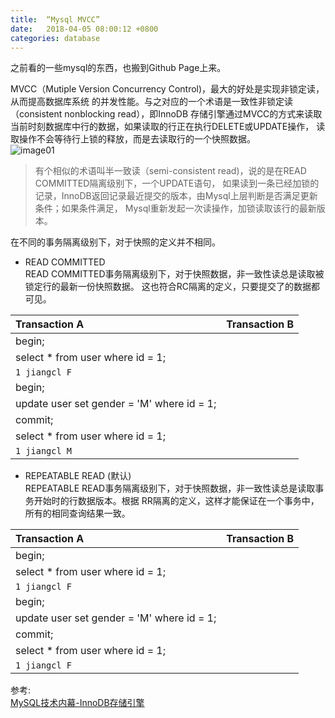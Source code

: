 ```yaml
---
title:  “Mysql MVCC”
date:   2018-04-05 08:00:12 +0800
categories: database
---
```


之前看的一些mysql的东西，也搬到Github Page上来。

MVCC（Mutiple Version Concurrency Control)，最大的好处是实现非锁定读，从而提高数据库系统
的并发性能。与之对应的一个术语是一致性非锁定读（consistent nonblocking read），即InnoDB
存储引擎通过MVCC的方式来读取当前时刻数据库中行的数据，如果读取的行正在执行DELETE或UPDATE操作，
读取操作不会等待行上锁的释放，而是去读取行的一个快照数据。  
![image01]({{site.baseurl}}/image/mysql-nonblocking-read.jpg)

> 有个相似的术语叫半一致读（semi-consistent read)，说的是在READ COMMITTED隔离级别下，一个UPDATE语句，
> 如果读到一条已经加锁的记录，InnoDB返回记录最近提交的版本，由Mysql上层判断是否满足更新条件；如果条件满足，
> Mysql重新发起一次读操作，加锁读取该行的最新版本。

在不同的事务隔离级别下，对于快照的定义并不相同。
- READ COMMITTED  
READ COMMITTED事务隔离级别下，对于快照数据，非一致性读总是读取被锁定行的最新一份快照数据。
这也符合RC隔离的定义，只要提交了的数据都可见。

Transaction A |  Transaction B
:----|:----
begin; |
select * from user where id = 1; |
`1 jiangcl F` |
 | begin; |
 | update user set gender = 'M' where id = 1; |
 | commit;
select * from user where id = 1; |
`1 jiangcl M` |

- REPEATABLE READ (默认)  
REPEATABLE READ事务隔离级别下，对于快照数据，非一致性读总是读取事务开始时的行数据版本。根据
RR隔离的定义，这样才能保证在一个事务中，所有的相同查询结果一致。

Transaction A |  Transaction B
:----|:----
begin; |
select * from user where id = 1; |
`1 jiangcl F` |
 | begin; |
 | update user set gender = 'M' where id = 1; |
 | commit;
select * from user where id = 1; |
`1 jiangcl F` |

参考:  
[MySQL技术内幕-InnoDB存储引擎](product.dangdang.com/23255589.html)
